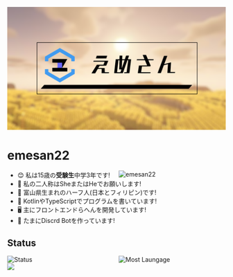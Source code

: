 ![emesan](./img/backimg.png)
# emesan22
<p><img align="right" width="49%" src="https://github-readme-stats-self-three-47.vercel.app/api?username=emesan22&count_private=true&show_icons=true&theme=github_white" alt="emesan22" /></p>

- 😊 私は15歳の**受験生**中学3年です!
- 💬 私の二人称はSheまたはHeでお願いします!
- 🗾 富山県生まれのハーフ人(日本とフィリピン)です!
- 📃 KotlinやTypeScriptでプログラムを書いています!
- 🖥️ 主にフロントエンドらへんを開発しています!
- 🤖 たまにDiscrd Botを作っています!
## Status
<p><img align="left" width="48%" src="http://github-profile-summary-cards.vercel.app/api/cards/stats?username=emesan22" alt="Status" /></p>
<p><img align="right" width="49%" src="https://github-readme-stats-self-three-47.vercel.app/api/top-langs/?username=emesan22&layout=compact&hide=html&theme=github_white" alt="Most Laungage" /></p>  

![](http://github-profile-summary-cards.vercel.app/api/cards/profile-details?username=emesan22) 
